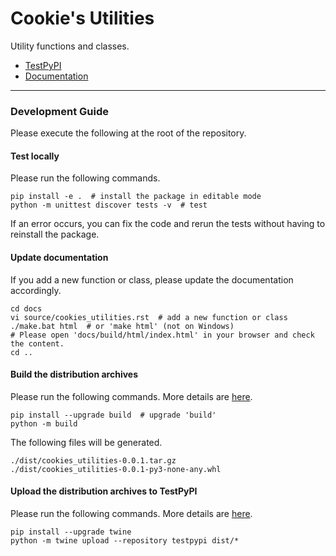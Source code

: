 # Cookie's Utilities

Utility functions and classes.

- [TestPyPI](https://test.pypi.org/project/cookies-utilities/)
- [Documentation](https://cookies-utilities.readthedocs.io/en/latest/index.html)

---

### Development Guide

Please execute the following at the root of the repository.

#### Test locally

Please run the following commands.

```
pip install -e .  # install the package in editable mode
python -m unittest discover tests -v  # test
```
If an error occurs, you can fix the code and rerun the tests without having to reinstall the package.

#### Update documentation

If you add a new function or class, please update the documentation accordingly.

```
cd docs
vi source/cookies_utilities.rst  # add a new function or class
./make.bat html  # or 'make html' (not on Windows)
# Please open 'docs/build/html/index.html' in your browser and check the content.
cd ..
```

#### Build the distribution archives

Please run the following commands. More details are [here](https://packaging.python.org/en/latest/tutorials/packaging-projects/#generating-distribution-archives).

```
pip install --upgrade build  # upgrade 'build'
python -m build
```

The following files will be generated.

```
./dist/cookies_utilities-0.0.1.tar.gz
./dist/cookies_utilities-0.0.1-py3-none-any.whl
```

#### Upload the distribution archives to TestPyPI

Please run the following commands. More details are [here](https://packaging.python.org/en/latest/tutorials/packaging-projects/#uploading-the-distribution-archives).

```
pip install --upgrade twine
python -m twine upload --repository testpypi dist/*
```

